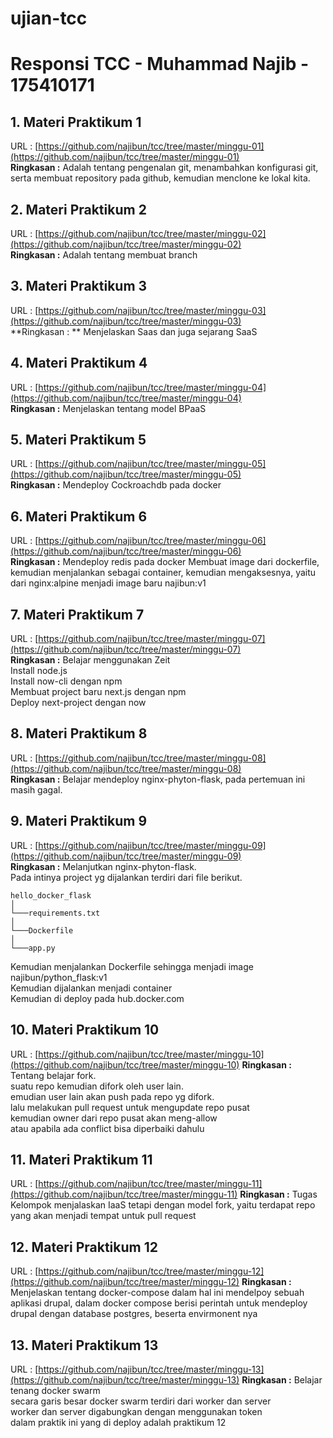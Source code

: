 # ujian-tcc
# Responsi TCC - Muhammad Najib - 175410171

## 1. Materi Praktikum 1
URL : [https://github.com/najibun/tcc/tree/master/minggu-01](https://github.com/najibun/tcc/tree/master/minggu-01)  
**Ringkasan :**
Adalah tentang pengenalan git, menambahkan konfigurasi git, serta membuat repository pada github, kemudian menclone ke lokal kita.

## 2. Materi Praktikum 2
URL : [https://github.com/najibun/tcc/tree/master/minggu-02](https://github.com/najibun/tcc/tree/master/minggu-02)  
**Ringkasan :**
Adalah tentang membuat branch

## 3. Materi Praktikum 3
URL : [https://github.com/najibun/tcc/tree/master/minggu-03](https://github.com/najibun/tcc/tree/master/minggu-03)  
**Ringkasan : **
Menjelaskan Saas dan juga sejarang SaaS

## 4. Materi Praktikum 4
URL : [https://github.com/najibun/tcc/tree/master/minggu-04](https://github.com/najibun/tcc/tree/master/minggu-04)  
**Ringkasan :**
Menjelaskan tentang model BPaaS

## 5. Materi Praktikum 5
URL : [https://github.com/najibun/tcc/tree/master/minggu-05](https://github.com/najibun/tcc/tree/master/minggu-05)  
**Ringkasan :**
Mendeploy Cockroachdb pada docker 

## 6. Materi Praktikum 6
URL : [https://github.com/najibun/tcc/tree/master/minggu-06](https://github.com/najibun/tcc/tree/master/minggu-06)  
**Ringkasan :**
Mendeploy redis pada docker
Membuat image dari dockerfile, kemudian menjalankan sebagai container, kemudian mengaksesnya, yaitu dari nginx:alpine menjadi image baru najibun:v1 


## 7. Materi Praktikum 7
URL : [https://github.com/najibun/tcc/tree/master/minggu-07](https://github.com/najibun/tcc/tree/master/minggu-07)  
**Ringkasan :**
Belajar menggunakan Zeit  
Install node.js   
Install now-cli dengan npm  
Membuat project baru next.js dengan npm  
Deploy next-project dengan now  

## 8. Materi Praktikum 8
URL : [https://github.com/najibun/tcc/tree/master/minggu-08](https://github.com/najibun/tcc/tree/master/minggu-08)  
**Ringkasan :**
Belajar mendeploy nginx-phyton-flask, pada pertemuan ini masih gagal.

## 9. Materi Praktikum 9
URL : [https://github.com/najibun/tcc/tree/master/minggu-09](https://github.com/najibun/tcc/tree/master/minggu-09)  
**Ringkasan :**
Melanjutkan nginx-phyton-flask.  
Pada intinya project yg dijalankan terdiri dari file berikut.  

```
hello_docker_flask
│
└───requirements.txt
│
└───Dockerfile
│
└───app.py
```
Kemudian menjalankan Dockerfile sehingga menjadi image najibun/python_flask:v1  
Kemudian dijalankan menjadi container  
Kemudian di deploy pada hub.docker.com


## 10. Materi Praktikum 10
URL : [https://github.com/najibun/tcc/tree/master/minggu-10](https://github.com/najibun/tcc/tree/master/minggu-10)
**Ringkasan :**
Tentang belajar fork.  
suatu repo kemudian difork oleh user lain.  
emudian user lain akan push pada repo yg difork.  
lalu melakukan pull request untuk mengupdate repo pusat  
kemudian owner dari repo pusat akan meng-allow  
atau apabila ada conflict bisa diperbaiki dahulu  

## 11. Materi Praktikum 11
URL : [https://github.com/najibun/tcc/tree/master/minggu-11](https://github.com/najibun/tcc/tree/master/minggu-11)
**Ringkasan :**
Tugas Kelompok menjalaskan IaaS tetapi dengan model fork, yaitu terdapat repo yang akan menjadi tempat untuk pull request

## 12. Materi Praktikum 12
URL : [https://github.com/najibun/tcc/tree/master/minggu-12](https://github.com/najibun/tcc/tree/master/minggu-12)
**Ringkasan :**
Menjelaskan tentang docker-compose dalam hal ini mendelpoy sebuah aplikasi drupal, dalam docker compose berisi perintah untuk mendeploy drupal dengan database postgres, beserta envirmonent nya

## 13. Materi Praktikum 13
URL : [https://github.com/najibun/tcc/tree/master/minggu-13](https://github.com/najibun/tcc/tree/master/minggu-13)
**Ringkasan :**
Belajar tenang docker swarm  
secara garis besar docker swarm terdiri dari worker dan server  
worker dan server digabungkan dengan menggunakan token  
dalam praktik ini yang di deploy adalah praktikum 12
